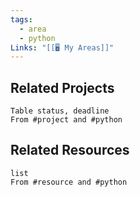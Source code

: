 ```yaml
---
tags:
  - area
  - python
Links: "[[🖥️ My Areas]]"
---
```

## Related Projects

```dataview
Table status, deadline
From #project and #python
```

## Related Resources

```dataview
list
From #resource and #python
```